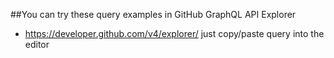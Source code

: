 ##You can try these query examples in GitHub GraphQL API Explorer
  - https://developer.github.com/v4/explorer/ just copy/paste query into the editor